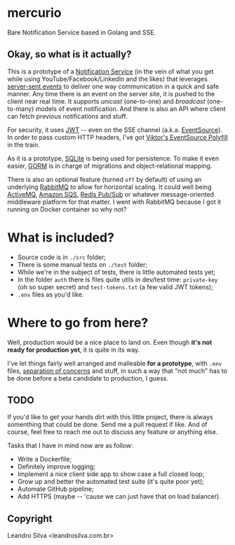 # mercurio
Bare Notification Service based in Golang and SSE.

## Okay, so what is it actually?

This is a prototype of a [Notification Service](https://en.wikipedia.org/wiki/Notification_service) (in the vein of what you get while using YouTube/Facebook/LinkedIn and the likes) that leverages [server-sent events](https://developer.mozilla.org/en-US/docs/Web/API/Server-sent_events) to deliver one way communication in a quick and safe manner. Any time there is an event on the server site, it is pushed to the client near real time. It supports *unicast* (one-to-one) and *broadcast* (one-to-many) models of event notification. And there is also an API where client can fetch previous notifications and stuff.

For security, it uses [JWT](https://jwt.io/) -- even on the SSE channel (a.k.a. [EventSource](https://developer.mozilla.org/en-US/docs/Web/API/EventSource)). In order to pass custom HTTP headers, I've got [Viktor's EventSource Polyfill](https://github.com/Yaffle/EventSource/) in the train.

As it is a prototype, [SQLite](https://www.sqlite.org/index.html) is being used for persistence. To make it even easier, [GORM](https://gorm.io/) is in charge of migrations and object-relational mapping.

There is also an optional feature (turned `off` by default) of using an underlying [RabbitMQ](https://www.rabbitmq.com/) to allow for horizontal scaling. It could well being [ActiveMQ](https://activemq.apache.org/), [Amazon SQS](https://aws.amazon.com/sqs/), [Redis Pub/Sub](https://redis.io/topics/pubsub) or whatever message-oriented middleware platform for that matter. I went with RabbitMQ because I got it running on Docker container so why not?

# What is included?

* Source code is in `./src` folder;
* There is some manual tests on `./test` folder;
* While we're in the subject of tests, there is little automated tests yet;
* In the folder `auth` there is files quite utils in dev/test time: `private-key` (oh so super secret) and `test-tokens.txt` (a few valid JWT tokens);
* `.env` files as you'd like.

# Where to go from here?

Well, production would be a nice place to land on. Even though **it's not ready for production yet**, it is quite in its way.

I've let things fairly well arranged and malleable **for a prototype**, with `.env` files, [separation of concerns](https://en.wikipedia.org/wiki/Separation_of_concerns) and stuff, in such a way that "not much" has to be done before a beta candidate to production, I guess.

## TODO

If you'd like to get your hands dirt with this little project, there is always somenthing that could be done. Send me a pull request if like. And of course, feel free to reach me out to discuss any feature or anything else.

Tasks that I have in mind now are as follow:

* Write a Dockerfile;
* Definitely improve logging;
* Implement a nice client side app to show case a full closed loop;
* Grow up and better the automated test suite (it's quite poor yet);
* Automate GitHub pipeline;
* Add HTTPS (maybe -- 'cause we can just have that on load balancer).

## Copyright

Leandro Silva <leandrosilva.com.br>